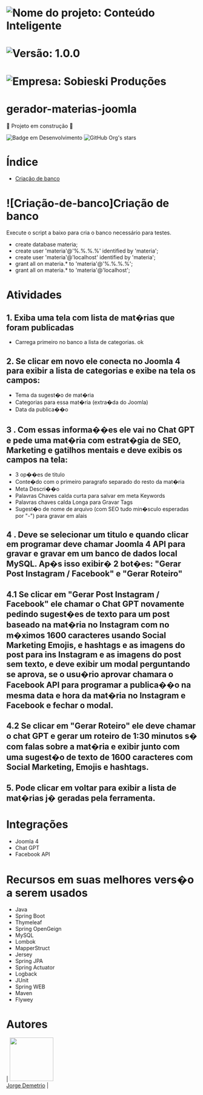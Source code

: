 # ![Nome do projeto: Conteúdo Inteligente](https://img.shields.io/badge/nome_do_projeto-Conteúdo_Inteligente-blue)
# ![Versão: 1.0.0](https://img.shields.io/badge/version-1.0.0-blue)
# ![Empresa: Sobieski Produções](https://img.shields.io/badge/empresa-sobieski_produções-blue)
# gerador-materias-joomla
:hammer: Projeto em construção :construction:


![Badge em Desenvolvimento](http://img.shields.io/static/v1?label=STATUS&message=EM%20DESENVOLVIMENTO&color=GREEN&style=for-the-badge)
![GitHub Org's stars](https://img.shields.io/github/stars/jorgedemetrio?style=social)


# Índice 
* [Criação de banco](#Criação-de-banco)



# ![Criação-de-banco]Criação de banco
Execute o script a baixo para cria o banco necessário para testes.
-    create database materia;
-    create user 'materia'@'%.%.%.%' identified by 'materia';
-    create user 'materia'@'localhost' identified by 'materia';
-    grant all on materia.* to  'materia'@'%.%.%.%';
-    grant all on materia.* to  'materia'@'localhost';

# Atividades
## 1. Exiba uma tela com lista de mat�rias que foram publicadas
- Carrega primeiro no banco a lista de categorias. ok

## 2. Se clicar em novo ele conecta no Joomla 4 para exibir a lista de categorias e exibe na tela os campos: 
   - Tema da sugest�o de  mat�ria  
   - Categorias para essa mat�ria (extra�da do Joomla)
   - Data da publica��o
   
## 3 . Com essas informa��es ele vai no Chat GPT e pede uma mat�ria com estrat�gia de SEO, Marketing e gatilhos mentais e deve exibis os campos na tela:
   - 3 op��es de  titulo
   - Conte�do com o primeiro paragrafo separado do resto da mat�ria
   - Meta Descri��o
   - Palavras Chaves calda curta para salvar em meta Keywords
   -  Palavras chaves calda Longa para Gravar Tags
   - Sugest�o de nome de arquivo (com SEO tudo min�sculo esperadas por "-") para gravar em alais

## 4 . Deve se selecionar um titulo e quando clicar em programar deve chamar Joomla 4 API para gravar e gravar em um banco de dados local MySQL. Ap�s isso exibir� 2 bot�es: "Gerar Post Instagram / Facebook" e "Gerar Roteiro"

## 4.1 Se clicar em "Gerar Post Instagram / Facebook" ele chamar o Chat GPT novamente pedindo sugest�es de texto  para um post baseado na mat�ria no Instagram com no m�ximos 1600 caracteres usando Social Marketing Emojis, e hashtags e as imagens do post para ins Instagram e as imagens do post sem texto, e deve exibir um modal perguntando se aprova, se o usu�rio aprovar chamara o Facebook API para programar a publica��o na mesma data e hora da mat�ria no Instagram e Facebook e fechar o modal.

## 4.2 Se clicar em "Gerar Roteiro" ele deve chamar o chat GPT e gerar um roteiro de 1:30 minutos s� com falas sobre a mat�ria e exibir junto com uma sugest�o de texto de 1600 caracteres com Social Marketing, Emojis e hashtags.

## 5. Pode clicar em voltar para exibir a lista de mat�rias j� geradas pela ferramenta.




# Integrações
- Joomla 4
- Chat GPT
- Facebook API


# Recursos em suas melhores vers�o a serem usados
- Java
- Spring Boot
- Thymeleaf
- Spring OpenGeign
- MySQL
- Lombok
- MapperStruct
- Jersey
- Spring JPA 
- Spring Actuator
- Logback 
- JUnit
- Spring WEB
- Maven
- Flywey


# Autores

| <img loading="lazy" src="https://avatars.githubusercontent.com/u/10842384?v=4" width="115" /><br/>
[Jorge Demetrio](https://github.com/jorgedemetrio) |


